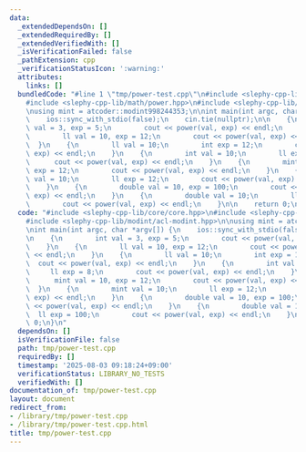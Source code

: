 ```yaml
---
data:
  _extendedDependsOn: []
  _extendedRequiredBy: []
  _extendedVerifiedWith: []
  _isVerificationFailed: false
  _pathExtension: cpp
  _verificationStatusIcon: ':warning:'
  attributes:
    links: []
  bundledCode: "#line 1 \"tmp/power-test.cpp\"\n#include <slephy-cpp-lib/core/core.hpp>\n\
    #include <slephy-cpp-lib/math/power.hpp>\n#include <slephy-cpp-lib/modint/acl-modint.hpp>\n\
    \nusing mint = atcoder::modint998244353;\n\nint main(int argc, char *argv[]) {\n\
    \    ios::sync_with_stdio(false);\n    cin.tie(nullptr);\n\n    {\n        int\
    \ val = 3, exp = 5;\n        cout << power(val, exp) << endl;\n    }\n    {\n\
    \        ll val = 10, exp = 12;\n        cout << power(val, exp) << endl;\n  \
    \  }\n    {\n        ll val = 10;\n        int exp = 12;\n        cout << power(val,\
    \ exp) << endl;\n    }\n    {\n        int val = 10;\n        ll exp = 8;\n  \
    \      cout << power(val, exp) << endl;\n    }\n    {\n        mint val = 10,\
    \ exp = 12;\n        cout << power(val, exp) << endl;\n    }\n    {\n        mint\
    \ val = 10;\n        ll exp = 12;\n        cout << power(val, exp) << endl;\n\
    \    }\n    {\n        double val = 10, exp = 100;\n        cout << power(val,\
    \ exp) << endl;\n    }\n    {\n        double val = 10;\n        ll exp = 100;\n\
    \        cout << power(val, exp) << endl;\n    }\n\n    return 0;\n}\n"
  code: "#include <slephy-cpp-lib/core/core.hpp>\n#include <slephy-cpp-lib/math/power.hpp>\n\
    #include <slephy-cpp-lib/modint/acl-modint.hpp>\n\nusing mint = atcoder::modint998244353;\n\
    \nint main(int argc, char *argv[]) {\n    ios::sync_with_stdio(false);\n    cin.tie(nullptr);\n\
    \n    {\n        int val = 3, exp = 5;\n        cout << power(val, exp) << endl;\n\
    \    }\n    {\n        ll val = 10, exp = 12;\n        cout << power(val, exp)\
    \ << endl;\n    }\n    {\n        ll val = 10;\n        int exp = 12;\n      \
    \  cout << power(val, exp) << endl;\n    }\n    {\n        int val = 10;\n   \
    \     ll exp = 8;\n        cout << power(val, exp) << endl;\n    }\n    {\n  \
    \      mint val = 10, exp = 12;\n        cout << power(val, exp) << endl;\n  \
    \  }\n    {\n        mint val = 10;\n        ll exp = 12;\n        cout << power(val,\
    \ exp) << endl;\n    }\n    {\n        double val = 10, exp = 100;\n        cout\
    \ << power(val, exp) << endl;\n    }\n    {\n        double val = 10;\n      \
    \  ll exp = 100;\n        cout << power(val, exp) << endl;\n    }\n\n    return\
    \ 0;\n}\n"
  dependsOn: []
  isVerificationFile: false
  path: tmp/power-test.cpp
  requiredBy: []
  timestamp: '2025-08-03 09:18:24+09:00'
  verificationStatus: LIBRARY_NO_TESTS
  verifiedWith: []
documentation_of: tmp/power-test.cpp
layout: document
redirect_from:
- /library/tmp/power-test.cpp
- /library/tmp/power-test.cpp.html
title: tmp/power-test.cpp
---
```

